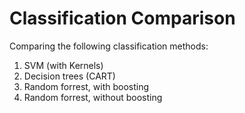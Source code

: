 # Classification Comparison
Comparing the following classification methods:
1. SVM (with Kernels)
1. Decision trees (CART)
1. Random forrest, with boosting
1. Random forrest, without boosting
